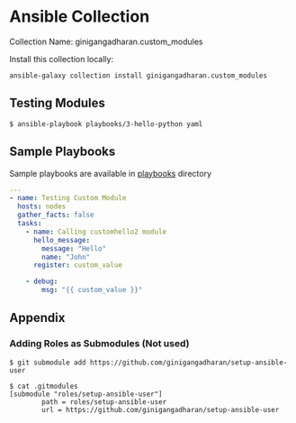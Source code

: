 # Ansible Collection

Collection Name: ginigangadharan.custom_modules

Install this collection locally:

```shell
ansible-galaxy collection install ginigangadharan.custom_modules
```

## Testing Modules


```shell
$ ansible-playbook playbooks/3-hello-python yaml
```
## Sample Playbooks

Sample playbooks are available in [playbooks](playbooks) directory

```yaml
---
- name: Testing Custom Module
  hosts: nodes
  gather_facts: false
  tasks:
    - name: Calling customhello2 module
      hello_message:
        message: "Hello"
        name: "John"
      register: custom_value

    - debug:
        msg: "{{ custom_value }}"
```

## Appendix

### Adding Roles as Submodules (Not used)

```shell
$ git submodule add https://github.com/ginigangadharan/setup-ansible-user

$ cat .gitmodules 
[submodule "roles/setup-ansible-user"]
        path = roles/setup-ansible-user
        url = https://github.com/ginigangadharan/setup-ansible-user
```